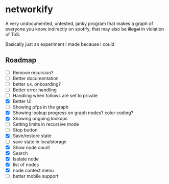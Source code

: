 # networkify
A very undocumented, untested, janky program that makes a graph of everyone you know indirectly on spotify, that may also be ~~illegal~~ in violation of ToS.

Basically just an experiment I made because I could

## Roadmap
- [ ] Remove recursion?
- [ ] Better documentation
- [ ] better ux. onboarding?
- [ ] Better error handling
- [ ] Handling when follows are set to private
- [x] Better UI
- [ ] Showing pfps in the graph
- [x] Showing lookup progress on graph nodes? color coding?
- [x] Showing ongoing lookups
- [ ] Setting limits in recursive mode
- [ ] Stop button
- [x] Save/restore state
- [ ] save state in localstorage
- [x] Show node count
- [x] Search
- [x] Isolate node
- [x] list of nodes
- [x] node context menu
- [ ] better mobile support